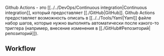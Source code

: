 Github Actions - это [[../../DevOps/Continuous integration|Continuous integration]], который предоставляет [[./GitHub|GitHub]]. Github Actions предоставляет возможность описать в [[../../Tools/Yaml|Yaml]] файле набор шагов, которые нужно выполнять автоматически после какого-то триггера (например, внесение изменения в [[./GitHub#Репозиторий|репозиторий]]).

## Workflow